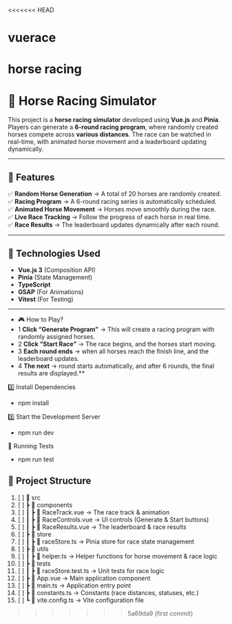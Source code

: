 <<<<<<< HEAD
# vuerace
horse racing
=======
# 🏇 Horse Racing Simulator

This project is a **horse racing simulator** developed using **Vue.js** and **Pinia**. Players can generate a **6-round racing program**, where randomly created horses compete across **various distances**. The race can be watched in real-time, with animated horse movement and a leaderboard updating dynamically.

---

## 🚀 Features

✅ **Random Horse Generation** → A total of 20 horses are randomly created.  
✅ **Racing Program** → A 6-round racing series is automatically scheduled.  
✅ **Animated Horse Movement** → Horses move smoothly during the race.  
✅ **Live Race Tracking** → Follow the progress of each horse in real time.  
✅ **Race Results** → The leaderboard updates dynamically after each round.

---

## 📌 Technologies Used

- **Vue.js 3** (Composition API)
- **Pinia** (State Management)
- **TypeScript**
- **GSAP** (For Animations)
- **Vitest** (For Testing)

---


* 🎮 How to Play?
* 1️ **Click “Generate Program”** → This will create a racing program with randomly assigned horses.
* 2️ **Click “Start Race”** → The race begins, and the horses start moving.
* 3️ **Each round ends** → when all horses reach the finish line, and the leaderboard updates.
* 4️ **The next** → round starts automatically, and after 6 rounds, the final results are displayed.**



2️⃣ Install Dependencies
- npm install

3️⃣ Start the Development Server
- npm run dev



🧪 Running Tests
- npm run test

## 📜 Project Structure

1. [ ] 📂 src
2. [ ] ┣ 📂 components
3. [ ] ┃ ┣ 📜 RaceTrack.vue      → The race track & animation
4. [ ] ┃ ┣ 📜 RaceControls.vue   → UI controls (Generate & Start buttons)
5. [ ] ┃ ┣ 📜 RaceResults.vue    → The leaderboard & race results
6. [ ] ┣ 📂 store
7. [ ] ┃ ┣ 📜 raceStore.ts       → Pinia store for race state management
8. [ ] ┣ 📂 utils
9. [ ] ┃ ┣ 📜 helper.ts          → Helper functions for horse movement & race logic
10. [ ] ┣ 📂 tests
11. [ ] ┃ ┣ 📜 raceStore.test.ts  → Unit tests for race logic
12. [ ] ┣ 📜 App.vue              → Main application component
13. [ ] ┣ 📜 main.ts              → Application entry point
14. [ ] ┣ 📜 constants.ts         → Constants (race distances, statuses, etc.)
15. [ ] ┗ 📜 vite.config.ts       → Vite configuration file
>>>>>>> 5a69da9 (first commit)
